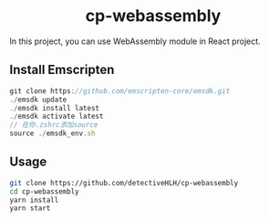 <h1 align="center">cp-webassembly</h1>
In this project, you can use WebAssembly module in React project.

## Install Emscripten

```jsx
git clone https://github.com/emscripten-core/emsdk.git
./emsdk update
./emsdk install latest
./emsdk activate latest
// 在你.zshrc添加source
source ./emsdk_env.sh
```

## Usage

```bash
git clone https://github.com/detectiveHLH/cp-webassembly
cd cp-webassembly
yarn install
yarn start
```
